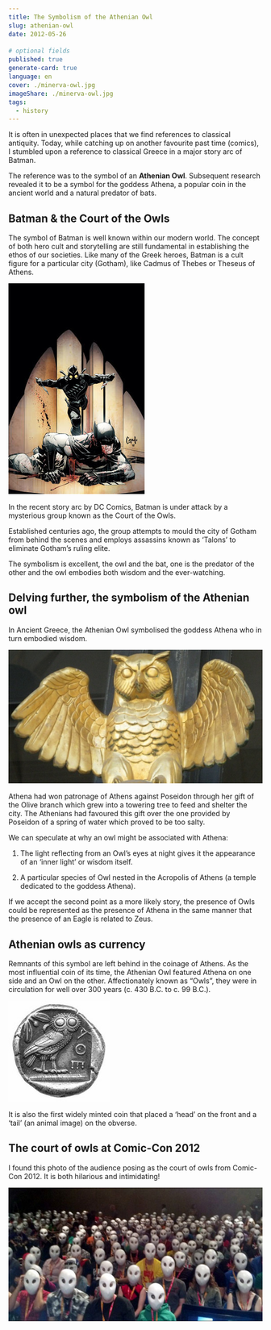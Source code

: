 ```yaml
---
title: The Symbolism of the Athenian Owl
slug: athenian-owl
date: 2012-05-26

# optional fields
published: true
generate-card: true
language: en
cover: ./minerva-owl.jpg
imageShare: ./minerva-owl.jpg
tags:
  - history
---
```


It is often in unexpected places that we find references to classical antiquity. Today, while catching up on another favourite past time (comics), I stumbled upon a reference to classical Greece in a major story arc of Batman.

The reference was to the symbol of an **Athenian Owl**. Subsequent research revealed it to be a symbol for the goddess Athena, a popular coin in the ancient world and a natural predator of bats.

## Batman & the Court of the Owls

The symbol of Batman is well known within our modern world. The concept of both hero cult and storytelling are still fundamental in establishing the ethos of our societies. Like many of the Greek heroes, Batman is a cult figure for a particular city (Gotham), like Cadmus of Thebes or Theseus of Athens.

![Batman & the Court of the Owls](./batman-owls.jpg)

In the recent story arc by DC Comics, Batman is under attack by a mysterious group known as the Court of the Owls.

Established centuries ago, the group attempts to mould the city of Gotham from behind the scenes and employs assassins known as ‘Talons’ to eliminate Gotham’s ruling elite.

The symbolism is excellent, the owl and the bat, one is the predator of the other and the owl embodies both wisdom and the ever-watching.

## Delving further, the symbolism of the Athenian owl

In Ancient Greece, the Athenian Owl symbolised the goddess Athena who in turn embodied wisdom.

![Athenian Owl](./athenian-owl-2.jpg)

Athena had won patronage of Athens against Poseidon through her gift of the Olive branch which grew into a towering tree to feed and shelter the city. The Athenians had favoured this gift over the one provided by Poseidon of a spring of water which proved to be too salty.

We can speculate at why an owl might be associated with Athena:

1. The light reflecting from an Owl’s eyes at night gives it the appearance of an ‘inner light’ or wisdom itself.

2. A particular species of Owl nested in the Acropolis of Athens (a temple dedicated to the goddess Athena).

If we accept the second point as a more likely story, the presence of Owls could be represented as the presence of Athena in the same manner that the presence of an Eagle is related to Zeus.

## Athenian owls as currency

Remnants of this symbol are left behind in the coinage of Athens. As the most influential coin of its time, the Athenian Owl featured Athena on one side and an Owl on the other. Affectionately known as “Owls”, they were in circulation for well over 300 years (c. 430 B.C. to c. 99 B.C.).

![Athenian Owl](./athenian-owl.jpg)

It is also the first widely minted coin that placed a ‘head’ on the front and a ‘tail’ (an animal image) on the obverse.

## The court of owls at Comic-Con 2012

I found this photo of the audience posing as the court of owls from Comic-Con 2012. It is both hilarious and intimidating!

![The court of owls at Comic-Con 2012](./court-of-owls-comic-con.jpg)
